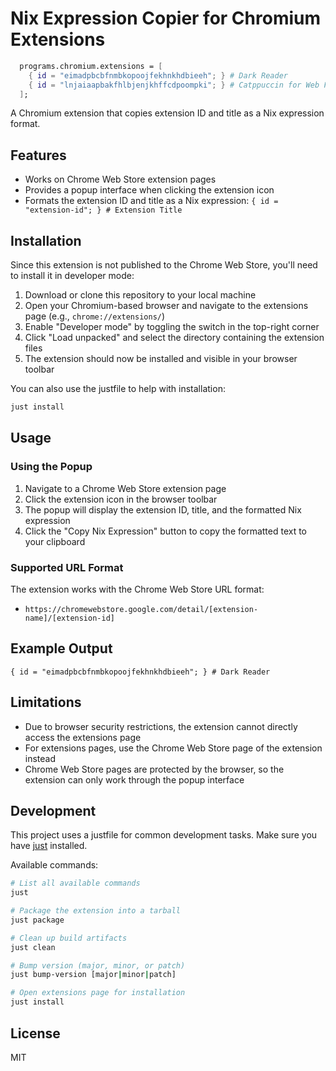 # Nix Expression Copier for Chromium Extensions

```nix
  programs.chromium.extensions = [
    { id = "eimadpbcbfnmbkopoojfekhnkhdbieeh"; } # Dark Reader
    { id = "lnjaiaapbakfhlbjenjkhffcdpoompki"; } # Catppuccin for Web File Explorer Icons
  ];
```

A Chromium extension that copies extension ID and title as a Nix expression format.

## Features

- Works on Chrome Web Store extension pages
- Provides a popup interface when clicking the extension icon
- Formats the extension ID and title as a Nix expression: `{ id = "extension-id"; } # Extension Title`

## Installation

Since this extension is not published to the Chrome Web Store, you'll need to install it in developer mode:

1. Download or clone this repository to your local machine
2. Open your Chromium-based browser and navigate to the extensions page (e.g., `chrome://extensions/`)
3. Enable "Developer mode" by toggling the switch in the top-right corner
4. Click "Load unpacked" and select the directory containing the extension files
5. The extension should now be installed and visible in your browser toolbar

You can also use the justfile to help with installation:

```bash
just install
```

## Usage

### Using the Popup

1. Navigate to a Chrome Web Store extension page
2. Click the extension icon in the browser toolbar
3. The popup will display the extension ID, title, and the formatted Nix expression
4. Click the "Copy Nix Expression" button to copy the formatted text to your clipboard

### Supported URL Format

The extension works with the Chrome Web Store URL format:
- `https://chromewebstore.google.com/detail/[extension-name]/[extension-id]`

## Example Output

```
{ id = "eimadpbcbfnmbkopoojfekhnkhdbieeh"; } # Dark Reader
```

## Limitations

- Due to browser security restrictions, the extension cannot directly access the extensions page
- For extensions pages, use the Chrome Web Store page of the extension instead
- Chrome Web Store pages are protected by the browser, so the extension can only work through the popup interface

## Development

This project uses a justfile for common development tasks. Make sure you have [just](https://github.com/casey/just) installed.

Available commands:

```bash
# List all available commands
just

# Package the extension into a tarball
just package

# Clean up build artifacts
just clean

# Bump version (major, minor, or patch)
just bump-version [major|minor|patch]

# Open extensions page for installation
just install
```

## License

MIT
